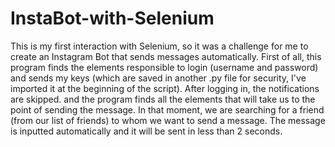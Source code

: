 # InstaBot-with-Selenium

This is my first interaction with Selenium, so it was a challenge for me to create an Instagram Bot that sends messages automatically. 
First of all, this program finds the elements responsible to login (username and password) and sends my keys (which are saved in another .py file for security, I've imported it at the beginning of the script). 
After logging in, the notifications are skipped. and the program finds all the elements that will take us to the point of sending the message. In that moment, we are searching for a friend (from our list of friends) to whom we want to send a message. The message is inputted automatically and it will be sent in less than 2 seconds. 
